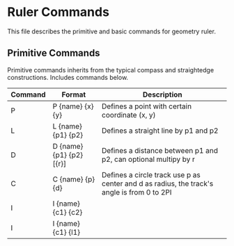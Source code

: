 Ruler Commands
===

This file describes the primitive and basic commands for geometry ruler.

## Primitive Commands

Primitive commands inherits from the typical compass and straightedge constructions. Includes commands below.

Command |Format                     |Description
--------|---------------------------|-------------
P       |P {name} {x} {y}           |Defines a point with certain coordinate (x, y)
L       |L {name} {p1} {p2}         |Defines a straight line by p1 and p2
D       |D {name} {p1} {p2} [{r}]   |Defines a distance between p1 and p2, can optional multipy by r
C       |C {name} {p} {d}           |Defines a circle track use p as center and d as radius, the track's angle is from 0 to 2PI
I       |I {name} {c1} {c2}         |
I       |I {name} {c1} {l1}

